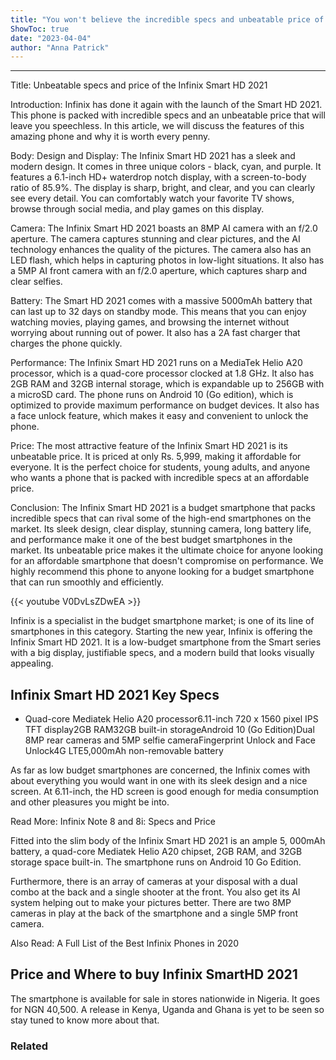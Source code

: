 ```yaml
---
title: "You won't believe the incredible specs and unbeatable price of the Infinix Smart HD 2021 - find out now!"
ShowToc: true 
date: "2023-04-04"
author: "Anna Patrick"
---
```

*****
Title: Unbeatable specs and price of the Infinix Smart HD 2021

Introduction:
Infinix has done it again with the launch of the Smart HD 2021. This phone is packed with incredible specs and an unbeatable price that will leave you speechless. In this article, we will discuss the features of this amazing phone and why it is worth every penny.

Body:
Design and Display:
The Infinix Smart HD 2021 has a sleek and modern design. It comes in three unique colors - black, cyan, and purple. It features a 6.1-inch HD+ waterdrop notch display, with a screen-to-body ratio of 85.9%. The display is sharp, bright, and clear, and you can clearly see every detail. You can comfortably watch your favorite TV shows, browse through social media, and play games on this display.

Camera:
The Infinix Smart HD 2021 boasts an 8MP AI camera with an f/2.0 aperture. The camera captures stunning and clear pictures, and the AI technology enhances the quality of the pictures. The camera also has an LED flash, which helps in capturing photos in low-light situations. It also has a 5MP AI front camera with an f/2.0 aperture, which captures sharp and clear selfies.

Battery:
The Smart HD 2021 comes with a massive 5000mAh battery that can last up to 32 days on standby mode. This means that you can enjoy watching movies, playing games, and browsing the internet without worrying about running out of power. It also has a 2A fast charger that charges the phone quickly.

Performance:
The Infinix Smart HD 2021 runs on a MediaTek Helio A20 processor, which is a quad-core processor clocked at 1.8 GHz. It also has 2GB RAM and 32GB internal storage, which is expandable up to 256GB with a microSD card. The phone runs on Android 10 (Go edition), which is optimized to provide maximum performance on budget devices. It also has a face unlock feature, which makes it easy and convenient to unlock the phone.

Price:
The most attractive feature of the Infinix Smart HD 2021 is its unbeatable price. It is priced at only Rs. 5,999, making it affordable for everyone. It is the perfect choice for students, young adults, and anyone who wants a phone that is packed with incredible specs at an affordable price.

Conclusion:
The Infinix Smart HD 2021 is a budget smartphone that packs incredible specs that can rival some of the high-end smartphones on the market. Its sleek design, clear display, stunning camera, long battery life, and performance make it one of the best budget smartphones in the market. Its unbeatable price makes it the ultimate choice for anyone looking for an affordable smartphone that doesn't compromise on performance. We highly recommend this phone to anyone looking for a budget smartphone that can run smoothly and efficiently.

{{< youtube V0DvLsZDwEA >}} 



Infinix is a specialist in the budget smartphone market; is one of its line of smartphones in this category. Starting the new year, Infinix is offering the Infinix Smart HD 2021. It is a low-budget smartphone from the Smart series with a big display, justifiable specs, and a modern build that looks visually appealing.
 
## Infinix Smart HD 2021 Key Specs
 
- Quad-core Mediatek Helio A20 processor6.11-inch 720 x 1560 pixel IPS TFT display2GB RAM32GB built-in storageAndroid 10 (Go Edition)Dual 8MP rear cameras and 5MP selfie cameraFingerprint Unlock and Face Unlock4G LTE5,000mAh non-removable battery

 
As far as low budget smartphones are concerned, the Infinix comes with about everything you would want in one with its sleek design and a nice screen. At 6.11-inch, the HD screen is good enough for media consumption and other pleasures you might be into.
 
Read More: Infinix Note 8 and 8i: Specs and Price
 
Fitted into the slim body of the Infinix Smart HD 2021 is an ample 5, 000mAh battery, a quad-core Mediatek Helio A20 chipset, 2GB RAM, and 32GB storage space built-in. The smartphone runs on Android 10 Go Edition.
 
Furthermore, there is an array of cameras at your disposal with a dual combo at the back and a single shooter at the front. You also get its AI system helping out to make your pictures better. There are two 8MP cameras in play at the back of the smartphone and a single 5MP front camera.
 
Also Read: A Full List of the Best Infinix Phones in 2020
 
## Price and Where to buy Infinix SmartHD 2021 
 
The smartphone is available for sale in stores nationwide in Nigeria. It goes for NGN 40,500. A release in Kenya, Uganda and Ghana is yet to be seen so stay tuned to know more about that.
 
### Related



